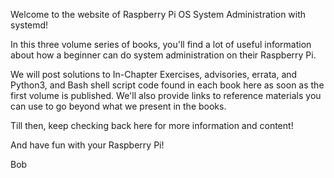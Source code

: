 Welcome to the website of Raspberry Pi OS System Administration with systemd!

In this three volume series of books, you'll find a lot of useful
information about how a beginner can do system administration on their
Raspberry Pi. 

We will post solutions to In-Chapter Exercises, advisories, errata,
and Python3, and Bash shell script code found in each book
here as soon as the first volume is published. We'll also provide links
to reference materials you can use to go beyond what we present in the
books.

Till then, keep checking back here for more information and content!

And have fun with your Raspberry Pi!

Bob
